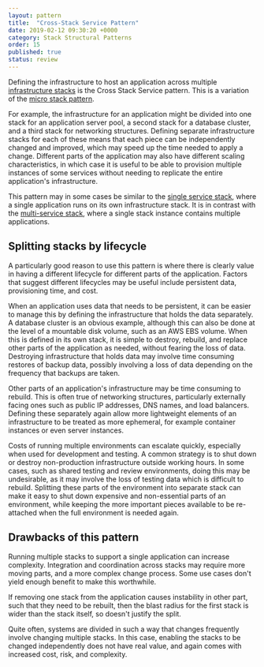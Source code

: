 ```yaml
---
layout: pattern
title:  "Cross-Stack Service Pattern"
date: 2019-02-12 09:30:20 +0000
category: Stack Structural Patterns
order: 15
published: true
status: review
---
```


Defining the infrastructure to host an application across multiple [infrastructure stacks](/patterns/stack-concept/) is the Cross Stack Service pattern. This is a variation of the [micro stack pattern](micro-stack.html).

For example, the infrastructure for an application might be divided into one stack for an application server pool, a second stack for a database cluster, and a third stack for networking structures. Defining separate infrastructure stacks for each of these means that each piece can be independently changed and improved, which may speed up the time needed to apply a change. Different parts of the application may also have different scaling characteristics, in which case it is useful to be able to provision multiple instances of some services without needing to replicate the entire application's infrastructure.

This pattern may in some cases be similar to the [single service stack](single-service-stack.html), where a single application runs on its own infrastructure stack. It is in contrast with the [multi-service stack](multi-service-stack.html), where a single stack instance contains multiple applications.


## Splitting stacks by lifecycle

A particularly good reason to use this pattern is where there is clearly value in having a different lifecycle for different parts of the application. Factors that suggest different lifecycles may be useful include persistent data, provisioning time, and cost.

When an application uses data that needs to be persistent, it can be easier to manage this by defining the infrastructure that holds the data separately. A database cluster is an obvious example, although this can also be done at the level of a mountable disk volume, such as an AWS EBS volume. When this is defined in its own stack, it is simple to destroy, rebuild, and replace other parts of the application as needed, without fearing the loss of data. Destroying infrastructure that holds data may involve time consuming restores of backup data, possibly involving a loss of data depending on the frequency that backups are taken.

Other parts of an application's infrastructure may be time consuming to rebuild. This is often true of networking structures, particularly externally facing ones such as public IP addresses, DNS names, and load balancers. Defining these separately again allow more lightweight elements of an infrastructure to be treated as more ephemeral, for example container instances or even server instances.

Costs of running multiple environments can escalate quickly, especially when used for development and testing. A common strategy is to shut down or destroy non-production infrastructure outside working hours. In some cases, such as shared testing and review environments, doing this may be undesirable, as it may involve the loss of testing data which is difficult to rebuild. Splitting these parts of the environment into separate stack can make it easy to shut down expensive and non-essential parts of an environment, while keeping the more important pieces available to be re-attached when the full environment is needed again.


## Drawbacks of this pattern

Running multiple stacks to support a single application can increase complexity. Integration and coordination across stacks may require more moving parts, and a more complex change process. Some use cases don't yield enough benefit to make this worthwhile.

If removing one stack from the application causes instability in other part, such that they need to be rebuilt, then the blast radius for the first stack is wider than the stack itself, so doesn't justify the split.

Quite often, systems are divided in such a way that changes frequently involve changing multiple stacks. In this case, enabling the stacks to be changed independently does not have real value, and again comes with increased cost, risk, and complexity.
